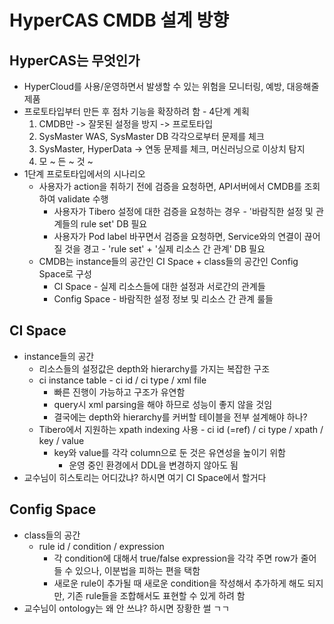 # HyperCAS CMDB 설계 방향

## HyperCAS는 무엇인가

- HyperCloud를 사용/운영하면서 발생할 수 있는 위험을 모니터링, 예방, 대응해줄 제품
- 프로토타입부터 만든 후 점차 기능을 확장하려 함 - 4단계 계획
  1. CMDB만 -> 잘못된 설정을 방지 -> 프로토타입
  2. SysMaster WAS, SysMaster DB 각각으로부터 문제를 체크
  3. SysMaster, HyperData -> 연동 문제를 체크, 머신러닝으로 이상치 탐지
  4. 모 ~ 든 ~ 것 ~
- 1단계 프로토타입에서의 시나리오
  - 사용자가 action을 취하기 전에 검증을 요청하면, API서버에서 CMDB를 조회하여 validate 수행
    - 사용자가 Tibero 설정에 대한 검증을 요청하는 경우 - '바람직한 설정 및 관계들의 rule set' DB 필요
    - 사용자가 Pod label 바꾸면서 검증을 요청하면, Service와의 연결이 끊어질 것을 경고 - 'rule set' + '실제 리소스 간 관계' DB 필요
  - CMDB는 instance들의 공간인 CI Space + class들의 공간인 Config Space로 구성
    - CI Space - 실제 리소스들에 대한 설정과 서로간의 관계들
    - Config Space - 바람직한 설정 정보 및 리소스 간 관계 룰들

## CI Space

- instance들의 공간
  - 리소스들의 설정값은 depth와 hierarchy를 가지는 복잡한 구조
  - ci instance table - ci id / ci type / xml file
    - 빠른 진행이 가능하고 구조가 유연함
    - query시 xml parsing을 해야 하므로 성능이 좋지 않을 것임
    - 결국에는 depth와 hierarchy를 커버할 테이블을 전부 설계해야 하나?
  - Tibero에서 지원하는 xpath indexing 사용 - ci id (=ref) / ci type / xpath / key / value
    - key와 value를 각각 column으로 둔 것은 유연성을 높이기 위함
      - 운영 중인 환경에서 DDL을 변경하지 않아도 됨
- 교수님이 히스토리는 어디갔냐? 하시면 여기 CI Space에서 할거다
 
## Config Space

- class들의 공간
  - rule id / condition / expression
    - 각 condition에 대해서 true/false expression을 각각 주면 row가 줄어들 수 있으나, 이분법을 피하는 편을 택함
    - 새로운 rule이 추가될 때 새로운 condition을 작성해서 추가하게 해도 되지만, 기존 rule들을 조합해서도 표현할 수 있게 하려 함
- 교수님이 ontology는 왜 안 쓰냐? 하시면 장황한 썰 ㄱㄱ

